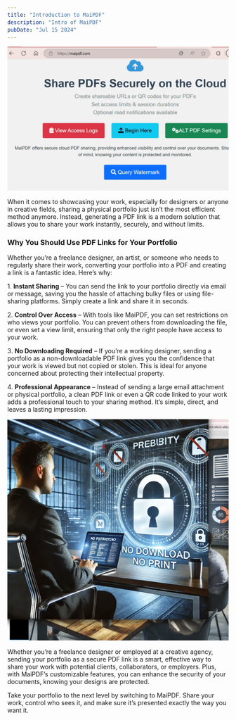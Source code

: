 ```yaml
---
title: "Introduction to MaiPDF"
description: "Intro of MaiPDF"
pubDate: "Jul 15 2024"
---
```


![MaiPDF Landing Page](../../../public/maipdf-images/maipdf%20landing%20page.png)

When it comes to showcasing your work, especially for designers or anyone in creative fields, sharing a physical portfolio just isn’t the most efficient method anymore. Instead, generating a PDF link is a modern solution that allows you to share your work instantly, securely, and without limits.

### Why You Should Use PDF Links for Your Portfolio

Whether you’re a freelance designer, an artist, or someone who needs to regularly share their work, converting your portfolio into a PDF and creating a link is a fantastic idea. Here’s why:

1️. **Instant Sharing** – You can send the link to your portfolio directly via email or message, saving you the hassle of attaching bulky files or using file-sharing platforms. Simply create a link and share it in seconds.

2️. **Control Over Access** – With tools like MaiPDF, you can set restrictions on who views your portfolio. You can prevent others from downloading the file, or even set a view limit, ensuring that only the right people have access to your work.

3️. **No Downloading Required** – If you’re a working designer, sending a portfolio as a non-downloadable PDF link gives you the confidence that your work is viewed but not copied or stolen. This is ideal for anyone concerned about protecting their intellectual property.

4️. **Professional Appearance** – Instead of sending a large email attachment or physical portfolio, a clean PDF link or even a QR code linked to your work adds a professional touch to your sharing method. It’s simple, direct, and leaves a lasting impression.

![PDF Icon of No Printing No Downloading](../../../public/maipdf-images/pdf%20icon%20of%20no%20printing%20no%20downloading.png)

Whether you’re a freelance designer or employed at a creative agency, sending your portfolio as a secure PDF link is a smart, effective way to share your work with potential clients, collaborators, or employers. Plus, with MaiPDF’s customizable features, you can enhance the security of your documents, knowing your designs are protected.

Take your portfolio to the next level by switching to MaiPDF. Share your work, control who sees it, and make sure it’s presented exactly the way you want it.
